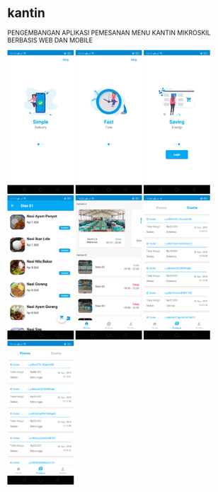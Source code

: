 # kantin
PENGEMBANGAN APLIKASI PEMESANAN MENU KANTIN MIKROSKIL BERBASIS WEB DAN MOBILE

<img src="Pelanggan/Screenshot_2019-09-25-19-19-08-26_8515baea2551b91f38fa04af4a74a7ce.png" width="150">
<img src="Pelanggan/Screenshot_2019-09-25-19-19-12-74_8515baea2551b91f38fa04af4a74a7ce.png" width="150">
<img src="Pelanggan/Screenshot_2019-09-25-19-19-17-40_8515baea2551b91f38fa04af4a74a7ce.png" width="150">
<img src="Pelanggan/Screenshot_2019-09-25-19-13-11-28_8515baea2551b91f38fa04af4a74a7ce.png" width="150">
<img src="Pelanggan/Screenshot_2019-09-25-18-20-46-38_8515baea2551b91f38fa04af4a74a7ce.png" width="150">
<img src="Pelanggan/Screenshot_2019-09-25-19-44-09-90_8515baea2551b91f38fa04af4a74a7ce.png" width="150">
<img src="Pelanggan/Screenshot_2019-09-25-19-16-54-51_8515baea2551b91f38fa04af4a74a7ce.png" width="150">
